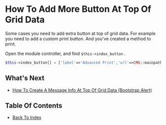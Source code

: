 # How To Add More Button At Top Of Grid Data

Some cases you need to add extra button at top of grid data. For example you need to add a custom print button. And you've created a method to print.

Open the module controller, and find `$this->index_button` . 

```php
$this->index_button[] = ['label'=>'Advanced Print','url'=>CMS::mainpath("print"),"icon"=>"fa fa-print"];
```
## What's Next
- [How To Create A Message Info At Top Of Grid Data (Bootstrap Alert)](./how-create-message-top-grid-data.md)

## Table Of Contents
- [Back To Index](./index.md)